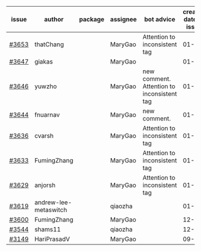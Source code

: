 | issue | author | package | assignee | bot advice | created date of issue | target release date | date from target |
| ------ | ------ | ------ | ------ | ------ | ------ | ------ | :-----: |
| [#3653](https://github.com/Azure/sdk-release-request/issues/3653) | thatChang |  | MaryGao | Attention to inconsistent tag | 01-12 | 01-27 |  |
| [#3647](https://github.com/Azure/sdk-release-request/issues/3647) | giakas |  | MaryGao |  | 01-12 | 01-27 |  |
| [#3646](https://github.com/Azure/sdk-release-request/issues/3646) | yuwzho |  | MaryGao | new comment. Attention to inconsistent tag | 01-12 | 01-27 |  |
| [#3644](https://github.com/Azure/sdk-release-request/issues/3644) | fnuarnav |  | MaryGao | new comment. | 01-11 | 01-27 |  |
| [#3636](https://github.com/Azure/sdk-release-request/issues/3636) | cvarsh |  | MaryGao | Attention to inconsistent tag | 01-11 | 01-27 |  |
| [#3633](https://github.com/Azure/sdk-release-request/issues/3633) | FumingZhang |  | MaryGao | Attention to inconsistent tag | 01-11 | 01-27 |  |
| [#3629](https://github.com/Azure/sdk-release-request/issues/3629) | anjorsh |  | MaryGao | Attention to inconsistent tag | 01-10 | 01-27 |  |
| [#3619](https://github.com/Azure/sdk-release-request/issues/3619) | andrew-lee-metaswitch |  | qiaozha |  | 01-05 | 01-27 |  |
| [#3600](https://github.com/Azure/sdk-release-request/issues/3600) | FumingZhang |  | MaryGao |  | 12-28 | 01-27 |  |
| [#3544](https://github.com/Azure/sdk-release-request/issues/3544) | shams11 |  | qiaozha |  | 12-07 | 12-23 |  |
| [#3149](https://github.com/Azure/sdk-release-request/issues/3149) | HariPrasadV |  | MaryGao |  | 09-07 | 10-11 |  |
